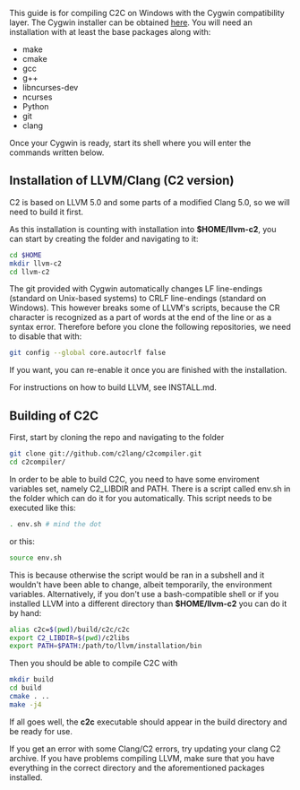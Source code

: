 This guide is for compiling C2C on Windows with the Cygwin compatibility layer.
The Cygwin installer can be obtained [here](https://cygwin.com/install.html).
You will need an installation with at least the base packages along with:
* make
* cmake
* gcc
* g++
* libncurses-dev
* ncurses
* Python
* git
* clang

Once your Cygwin is ready, start its shell where you will enter the commands
written below.

## Installation of LLVM/Clang (C2 version)
C2 is based on LLVM 5.0 and some parts of a modified Clang 5.0,
so we will need to build it first.

As this installation is counting with installation into **$HOME/llvm-c2**, you can start by creating
the folder and navigating to it:

```bash
cd $HOME
mkdir llvm-c2
cd llvm-c2
```

The git provided with Cygwin automatically changes LF line-endings (standard on Unix-based systems)
to CRLF line-endings (standard on Windows). This however breaks some of LLVM's scripts, because the
CR character is recognized as a part of words at the end of the line or as a syntax error. Therefore
before you clone the following repositories, we need to disable that with:

```bash
git config --global core.autocrlf false
```

If you want, you can re-enable it once you are finished with the installation.

For instructions on how to build LLVM, see INSTALL.md.

## Building of C2C

First, start by cloning the repo and navigating to the folder
```bash
git clone git://github.com/c2lang/c2compiler.git
cd c2compiler/
```

In order to be able to build C2C, you need to have some enviroment variables set, namely
C2_LIBDIR and PATH. There is a script called env.sh in the folder which can do it
for you automatically. This script needs to be executed like this:
```bash
. env.sh # mind the dot
```
or this:
```bash
source env.sh
```

This is because otherwise the script would be ran in a subshell and it wouldn't have been
able to change, albeit temporarily, the environment variables. Alternatively, if you don't use
a bash-compatible shell or if you installed LLVM into a different directory than **$HOME/llvm-c2**
you can do it by hand:
```bash
alias c2c=$(pwd)/build/c2c/c2c
export C2_LIBDIR=$(pwd)/c2libs
export PATH=$PATH:/path/to/llvm/installation/bin
```

Then you should be able to compile C2C with
```bash
mkdir build
cd build
cmake . ..
make -j4
```
If all goes well, the **c2c** executable should appear in the build directory and be ready for use.

If you get an error with some Clang/C2 errors, try updating your clang C2 archive. If you have problems
compiling LLVM, make sure that you have everything in the correct directory and the aforementioned packages
installed.
